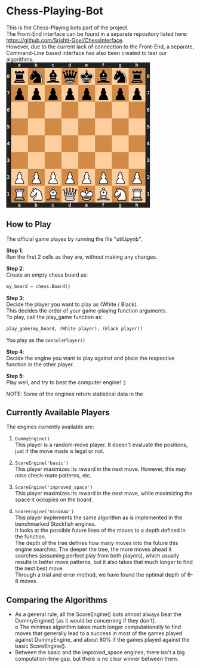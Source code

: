 # Chess-Playing-Bot
This is the Chess-Playing bots part of the project.  
The Front-End interface can be found in a separate repository listed here: https://github.com/Srishti-Goel/ChessInterface.  
However, due to the current lack of connection to the Front-End, a separate, Command-Line based interface has also been created to test our algorithms.  
![alt text](https://github.com/Srishti-Goel/Chess-Playing-Bot/blob/main/Chess_bot/Chess-Player.jpg)

## How to Play
The official game playes by running the file "util.ipynb".  

**Step 1**:  
Run the first 2 cells as they are, without making any changes.  
  
**Step 2**:  
Create an empty chess board as:  
```python
my_board = chess.Board()
```
  
  
**Step 3**:  
Decide the player you want to play as (White / Black).  
This decides the order of your game-playing function arguments.  
To play, call the play_game function as:
```python
play_game(my_board, (White player), (Black player))
```

You play as the ```ConsolePlayer()```   
  
**Step 4**:  
Decide the engine you want to play against and place the respective function in the other player.  
  
**Step 5**:  
Play well, and try to beat the computer engine! :)  
  
NOTE: Some of the engines return statistical data in the 
   
 ## Currently Available Players
 The engines currently available are:
 1. ```DummyEngine()```  
     This player is a random-move player. It doesn't evaluate the positions, just if the move made is legal or not.
     
2. ```ScoreEngine('basic')```  
   This player maximizes its reward in the next move. However, this may miss check-mate patterns, etc.  
  
3. ```ScoreEngine('improved_space')```  
    This player maximizes its reward in the next move, while maximizing the space it occupies on the board.  
    
 4. ```ScoreEngine('minimax')```  
    This player implements the same algorithm as is implemented in the benchmarked Stockfish engines.  
    It looks at the possible future lines of the moves to a depth defined in the function.  
    The depth of the tree defines how many moves into the future this engine searches. The deeper the tree, the more moves ahead it searches (assuming perfect play from both players), which usually results in better move patterns, but it also takes that much longer to find the next best move.  
    Through a trial and error method, we have found the optimal depth of 6-8 moves.

## Comparing the Algorithms
- As a general rule, all the ScoreEngine() bots almost always beat the DummyEngine() [as it would be concerning if they don't].  
o The minimax algorithm takes much longer computationally to find moves that generally lead to a success in most of the games played against DummyEngine, and about 80% if the games played against the basic ScoreEngine().  
- Between the basic and the improved_space engines, there isn't a big computation-time gap, but there is no clear winner between them.  
